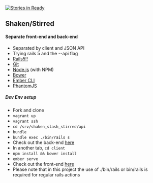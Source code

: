 [![Stories in Ready](https://badge.waffle.io/teebash/shaken_slash_stirred.png?label=ready&title=Ready&style=flat-square)](https://waffle.io/teebash/shaken_slash_stirred)
## Shaken/Stirred


#### Separate front-end and back-end
* Separated by client and JSON API
* Trying rails 5 and the --api flag
* [Rails5!!](http://github.com/rails/rails)
* [Git](http://git-scm.com/)
* [Node.js](http://nodejs.org/) (with NPM)
* [Bower](http://bower.io/)
* [Ember CLI](http://www.ember-cli.com/)
* [PhantomJS](http://phantomjs.org/)

##### Dev Env setup
* Fork and clone
* `vagrant up`
* `vagrant ssh`
* `cd /srv/shaken_slash_stirred/api`
* `bundle`
* `bundle exec ./bin/rails s`
* Check out the back-end [here](http://33.33.33.33:3000)
* In another tab, `cd client`
* `npm install && bower install`
* `ember serve`
* Check out the front-end [here](http://localhost:4200)
* Please note that in this project the use of ./bin/rails or bin/rails is required for regular rails actions
